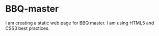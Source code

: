 # BBQ-master
I am creating a static web page for BBQ master. I am using HTML5 and CSS3 best practices.
